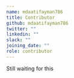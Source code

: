 ```yaml
---
name: mdaatifayman786
title: Contributor
github: mdaatifayman786
twitter: ""
linkedin: ""
slack: ""
joining_date: ""
role: contributor
---
```


Still waiting for this
